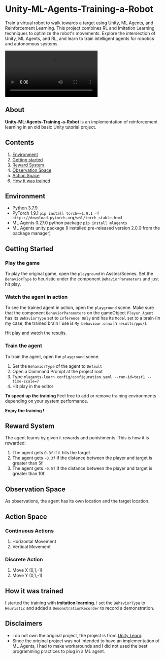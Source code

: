# Unity-ML-Agents-Training-a-Robot
Train a virtual robot to walk towards a target using Unity, ML Agents, and Reinforcement Learning. This project combines RL and Imitation Learning techniques to optimize the robot's movements. Explore the intersection of Unity, ML Agents, and RL, and learn to train intelligent agents for robotics and autonomous systems.

![Shooter Image](Recordings/movie_001.mp4)
## About
**Unity-ML-Agents-Training-a-Robot** is an implementation of reinforcement learning in an old basic Unity tutorial project.

## Contents
1. [Environment](#environment)
2. [Getting started](#getting-started)
3. [Reward System](#reward-system)
4. [Observation Space](#observation-space)
5. [Action Space](#action-space)
6. [How it was trained](#how-it-was-trained)

## Environment
* Python 3.7.9
* PyTorch 1.9.1 `pip install torch~=1.9.1 -f https://download.pytorch.org/whl/torch_stable.html`
* ML Agents 0.27.0 python package `pip install mlagents`
* ML Agents unity package (I installed pre-released version 2.0.0 from the package manager)

## Getting Started

### Play the game

To play the original game, open the `playground` in Asstes/Scenes. Set the `BehaviorType` to heuristic under the component `BehaviorParameters` and just hit play. 

### Watch the agent in action

To see the trained agent in action, open the `playground` scene. Make sure that the component `BehaviorParameters` on the gameObject `Player_Agent` has its `BehaviorType` set to `Inference Only` and has its `Model` set to a brain (in my case, the trained brain I use is `My behaviour.onnx` in `results/ppo/`).

Hit play and watch the results.

### Train the agent

To train the agent, open the `playground` scene. 

1. Set the `BehaviorType` of the agent to `Default`
2. Open a Command Prompt at the project root
3. Type `mlagents-learn config/configuration.yaml --run-id=test1 --time-scale=7`
4. Hit play in the editor

**To speed up the training** Feel free to add or remove training environments depending on your system performance. 

**Enjoy the training !**

## Reward System
The agent learns by given it rewards and punishments. This is how it is rewarded:

1. The agent gets `0.3f` if it hits the target
2. The agent gets `-0.3f` if the distance between the player and target is greater than 5f
3. The agent gets `-0.5f` if the distance between the player and target is greater than 10f

## Observation Space

As observations, the agent has its own location and the target location.

## Action Space

### Continuous Actions

1. Horizontal Movement
2. Vertical Movement

### Discrete Action

1. Move X (0,1,-1)
2. Move Y (0,1,-1)

## How it was trained

I started the training with **imitation learning**. I set the `BehaviorType` to `Heuristic` and added a `DemonstrationRecorder` to record a demonstration.




## Disclaimers

* I do not own the original project, the project is from [Unity Learn](https://learn.unity.com/project/survival-shooter-tutorial).
* Since the original project was not intended to have an implementation of ML Agents, I had to make workarounds and I did not used the best programming practices to plug in a ML agent.
